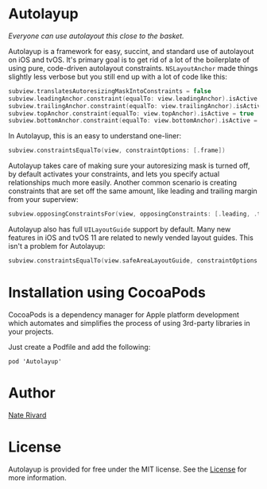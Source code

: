 # Autolayup
*Everyone can use autolayout this close to the basket.*

Autolayup is a framework for easy, succint, and standard use of autolayout on iOS and tvOS. It's primary goal is to get rid of a lot of the boilerplate of using pure, code-driven autolayout constraints. `NSLayoutAnchor` made things slightly less verbose but you still end up with a lot of code like this:

```swift
subview.translatesAutoresizingMaskIntoConstraints = false
subview.leadingAnchor.constraint(equalTo: view.leadingAnchor).isActive = true
subview.trailingAnchor.constraint(equalTo: view.trailingAnchor).isActive = true
subview.topAnchor.constraint(equalTo: view.topAnchor).isActive = true
subview.bottomAnchor.constraint(equalTo: view.bottomAnchor).isActive = true
```

In Autolayup, this is an easy to understand one-liner:

```swift
subview.constraintsEqualTo(view, constraintOptions: [.frame])
```

Autolayup takes care of making sure your autoresizing mask is turned off, by default activates your constraints, and lets you specify actual relationships much more easily. Another common scenario is creating constraints that are set off the same amount, like leading and trailing margin from your superview:

```swift
subview.opposingConstraintsFor(view, opposingConstraints: [.leading, .trailing], offsetBy: 8.0)
```

Autolayup also has full `UILayoutGuide` support by default. Many new features in iOS and tvOS 11 are related to newly vended layout guides. This isn't a problem for Autolayup:

```swift
subview.constraintsEqualTo(view.safeAreaLayoutGuide, constraintOptions: [.frame])
```

# Installation using CocoaPods

CocoaPods is a dependency manager for Apple platform development which automates and simplifies the process of using 3rd-party libraries in your projects.

Just create a Podfile and add the following:

```
pod 'Autolayup'
```
# Author

[Nate Rivard](http://nrivard.github.io)

# License

Autolayup is provided for free under the MIT license. See the [License](LICENSE) for more information.
